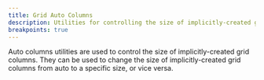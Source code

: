 ```yaml
---
title: Grid Auto Columns
description: Utilities for controlling the size of implicitly-created grid columns.
breakpoints: true
---
```

Auto columns utilities are used to control the size of implicitly-created grid columns. They can be used to change the size of implicitly-created grid columns from auto to a specific size, or vice versa.

<table-utility prefix="auto-cols" property="grid-auto-rows-columns" attribute="grid-auto-columns"></table-utility>